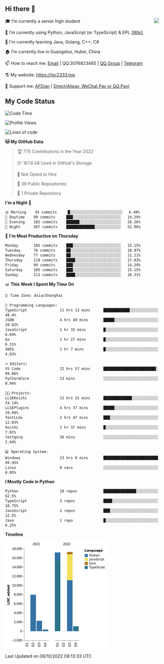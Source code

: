 ## Hi there 👋

<div width="50%">
<img align="right" src="https://github-readme-stats.vercel.app/api?username=lgc2333&show_icons=true" />
</div>

🎓 I’m currently a senior high student

📝 I’m currently using Python, JavaScript (or TypeScript) & EPL [(Wiki)](https://en.wikipedia.org/wiki/Easy_Programming_Language)

📒 I'm currently learning Java, Golang, C++, C#

🏠 I’m currently live in Guangshui, Hubei, China

📫 How to reach me: [Email](mailto:lgc2333@126.com) | QQ:3076823485 | [QQ Group](https://jq.qq.com/?_wv=1027&k=ktwOHdU2) | [Telegram](https://t.me/@lgc2333)

🌎 My website: <https://lgc2333.top>

🤝 Support me: [AFDian](https://afdian.net/@lgc2333) | [Direct(Alipay, WeChat Pay or QQ Pay)](https://s2.loli.net/2022/02/03/MLqe53BjWOAhpcF.png)

## My Code Status

<!--START_SECTION:waka-->
![Code Time](http://img.shields.io/badge/Code%20Time-782%20hrs%2035%20mins-blue)

![Profile Views](http://img.shields.io/badge/Profile%20Views-2-blue)

![Lines of code](https://img.shields.io/badge/From%20Hello%20World%20I%27ve%20Written-46%20Thousand%20lines%20of%20code-blue)

**🐱 My GitHub Data** 

> 🏆 775 Contributions in the Year 2022
 > 
> 📦 167.6 kB Used in GitHub's Storage 
 > 
> 🚫 Not Opted to Hire
 > 
> 📜 39 Public Repositories 
 > 
> 🔑 1 Private Repository 
 > 
**I'm a Night 🦉** 

```text
🌞 Morning    45 commits     █░░░░░░░░░░░░░░░░░░░░░░░░   6.49% 
🌆 Daytime    99 commits     ███░░░░░░░░░░░░░░░░░░░░░░   14.29% 
🌃 Evening    182 commits    ██████░░░░░░░░░░░░░░░░░░░   26.26% 
🌙 Night      367 commits    █████████████░░░░░░░░░░░░   52.96%

```
📅 **I'm Most Productive on Thursday** 

```text
Monday       105 commits    ███░░░░░░░░░░░░░░░░░░░░░░   15.15% 
Tuesday      76 commits     ██░░░░░░░░░░░░░░░░░░░░░░░   10.97% 
Wednesday    77 commits     ██░░░░░░░░░░░░░░░░░░░░░░░   11.11% 
Thursday     118 commits    ████░░░░░░░░░░░░░░░░░░░░░   17.03% 
Friday       99 commits     ███░░░░░░░░░░░░░░░░░░░░░░   14.29% 
Saturday     105 commits    ███░░░░░░░░░░░░░░░░░░░░░░   15.15% 
Sunday       113 commits    ████░░░░░░░░░░░░░░░░░░░░░   16.31%

```


📊 **This Week I Spent My Time On** 

```text
⌚︎ Time Zone: Asia/Shanghai

💬 Programming Languages: 
TypeScript               11 hrs 13 mins      ████████████░░░░░░░░░░░░░   48.4% 
JSON                     4 hrs 49 mins       █████░░░░░░░░░░░░░░░░░░░░   20.82% 
JavaScript               1 hr 32 mins        █░░░░░░░░░░░░░░░░░░░░░░░░   6.69% 
Go                       1 hr 27 mins        █░░░░░░░░░░░░░░░░░░░░░░░░   6.31% 
SWIG                     1 hr 7 mins         █░░░░░░░░░░░░░░░░░░░░░░░░   4.83%

🔥 Editors: 
VS Code                  22 hrs 57 mins      ████████████████████████░   99.06% 
PyCharmCore              13 mins             ░░░░░░░░░░░░░░░░░░░░░░░░░   0.94%

🐱‍💻 Projects: 
LLSEKoishi               12 hrs 32 mins      █████████████░░░░░░░░░░░░   54.14% 
LLSEPlugins              4 hrs 37 mins       █████░░░░░░░░░░░░░░░░░░░░   19.94% 
TestLLGo                 2 hrs 47 mins       ███░░░░░░░░░░░░░░░░░░░░░░   12.03% 
koishi                   1 hr 37 mins        █░░░░░░░░░░░░░░░░░░░░░░░░   7.01% 
testgocq                 36 mins             ░░░░░░░░░░░░░░░░░░░░░░░░░   2.64%

💻 Operating System: 
Windows                  23 hrs 9 mins       █████████████████████████   99.95% 
Linux                    0 secs              ░░░░░░░░░░░░░░░░░░░░░░░░░   0.05%

```

**I Mostly Code in Python** 

```text
Python                   10 repos            ███████████████░░░░░░░░░░   62.5% 
TypeScript               3 repos             ████░░░░░░░░░░░░░░░░░░░░░   18.75% 
JavaScript               2 repos             ███░░░░░░░░░░░░░░░░░░░░░░   12.5% 
Java                     1 repo              █░░░░░░░░░░░░░░░░░░░░░░░░   6.25%

```


**Timeline**

![Chart not found](https://raw.githubusercontent.com/lgc2333/lgc2333/main/charts/bar_graph.png) 


 Last Updated on 06/10/2022 08:13:33 UTC
<!--END_SECTION:waka-->
